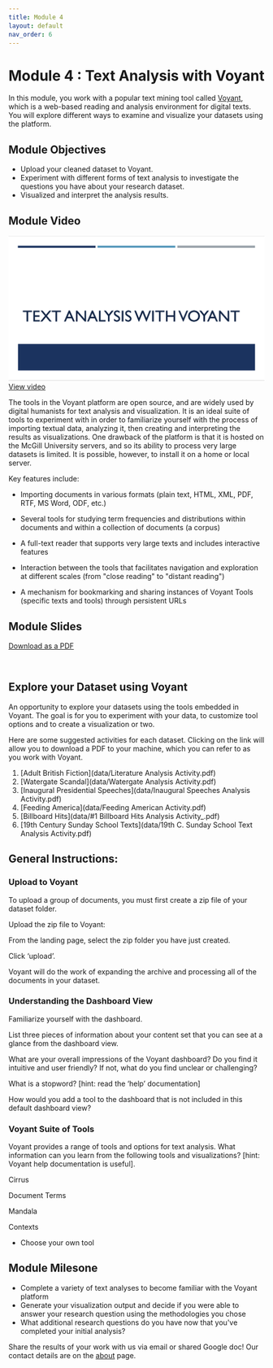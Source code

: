 ```yaml
---
title: Module 4
layout: default
nav_order: 6
---
```


# Module 4 : Text Analysis with Voyant
In this module, you work with a popular text mining tool called [Voyant](https://voyant-tools.org), which is a web-based reading and analysis environment for digital texts. You will explore different ways to examine and visualize your datasets using the platform.

## Module Objectives 
- Upload your cleaned dataset to Voyant.
- Experiment with different forms of text analysis to investigate the questions you have about your research dataset.
- Visualized and interpret the analysis results.

## Module Video
![Text Analysis with Voyant](data/voyant-img.png)
[View video]()

The tools in the Voyant platform are open source, and are widely used by digital humanists for text analysis and visualization. It is an ideal suite of tools to experiment with in order to familiarize yourself with the process of importing textual data, analyzing it, then creating and interpreting the results as visualizations. One drawback of the platform is that it is hosted on the McGill University servers, and so its ability to process very large datasets is limited. It is possible, however, to install it on a home or local server. 

Key features include: 

- Importing documents in various formats (plain text, HTML, XML, PDF, RTF, MS Word, ODF, etc.) 

- Several tools for studying term frequencies and distributions within documents and within a collection of documents (a corpus) 

- A full-text reader that supports very large texts and includes interactive features 

- Interaction between the tools that facilitates navigation and exploration at different scales (from "close reading" to "distant reading") 

- A mechanism for bookmarking and sharing instances of Voyant Tools (specific texts and tools) through persistent URLs 

## Module Slides
[Download as a PDF]()

<br> 

## Explore your Dataset using Voyant 

An opportunity to explore your datasets using the tools embedded in Voyant. The goal is for you to experiment with your data, to customize tool options and to create a visualization or two. 

Here are some suggested activities for each dataset. Clicking on the link will allow you to download a PDF to your machine, which you can refer to as you work with Voyant. 

1. [Adult British Fiction](data/Literature Analysis Activity.pdf)
2. [Watergate Scandal](data/Watergate Analysis Activity.pdf)
3. [Inaugural Presidential Speeches](data/Inaugural Speeches Analysis Activity.pdf)
4. [Feeding America](data/Feeding American Activity.pdf)
5. [Billboard Hits](data/#1 Billboard Hits Analysis Activity_.pdf)
6. [19th Century Sunday School Texts](data/19th C. Sunday School Text Analysis Activity.pdf)

## General Instructions:  

### Upload to Voyant  

To upload a group of documents, you must first create a zip file of your dataset folder.  

Upload the zip file to Voyant:  

From the landing page, select the zip folder you have just created.  

Click ‘upload’.  

Voyant will do the work of expanding the archive and processing all of the documents in your dataset. 

### Understanding the Dashboard View  

Familiarize yourself with the dashboard. 

List three pieces of information about your content set that you can see at a glance from the dashboard view. 

What are your overall impressions of the Voyant dashboard? Do you find it intuitive and user friendly? If not, what do you find unclear or challenging? 

What is a stopword? [hint: read the ‘help’ documentation] 

How would you add a tool to the dashboard that is not included in this default dashboard view? 

### Voyant Suite of Tools 

Voyant provides a range of tools and options for text analysis. What information can you learn from the following tools and visualizations? [hint: Voyant help documentation is useful]. 

Cirrus 

Document Terms 

Mandala 

Contexts 

- Choose your own tool 

## Module Milesone
- Complete a variety of text analyses to become familiar with the Voyant platform
- Generate your visualization output and decide if you were able to answer your research question using the methodologies you chose
- What additional research questions do you have now that you've completed your initial analysis?

Share the results of your work with us via email or shared Google doc! Our contact details are on the [about](About.md) page. 




